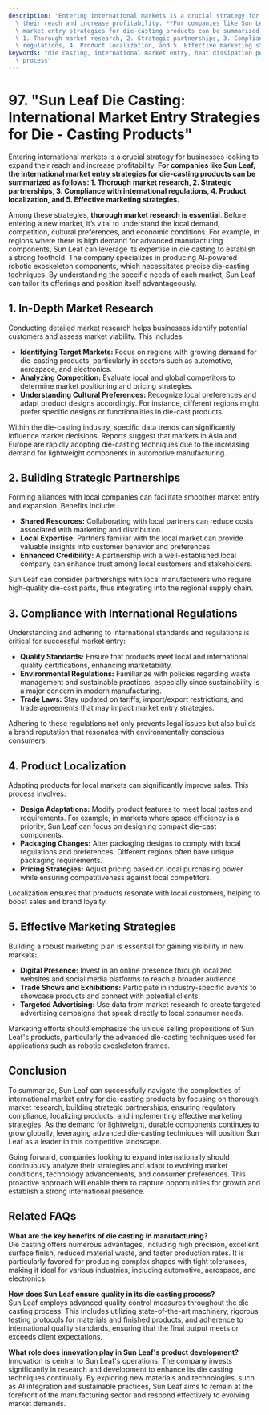 ```yaml
---
description: "Entering international markets is a crucial strategy for businesses looking to expand\
  \ their reach and increase profitability. **For companies like Sun Leaf, the international\
  \ market entry strategies for die-casting products can be summarized as follows:\
  \ 1. Thorough market research, 2. Strategic partnerships, 3. Compliance with international\
  \ regulations, 4. Product localization, and 5. Effective marketing strategies.** "
keywords: "die casting, international market entry, heat dissipation performance, die casting\
  \ process"
---
```

# 97. "Sun Leaf Die Casting: International Market Entry Strategies for Die - Casting Products"

Entering international markets is a crucial strategy for businesses looking to expand their reach and increase profitability. **For companies like Sun Leaf, the international market entry strategies for die-casting products can be summarized as follows: 1. Thorough market research, 2. Strategic partnerships, 3. Compliance with international regulations, 4. Product localization, and 5. Effective marketing strategies.** 

Among these strategies, **thorough market research is essential**. Before entering a new market, it’s vital to understand the local demand, competition, cultural preferences, and economic conditions. For example, in regions where there is high demand for advanced manufacturing components, Sun Leaf can leverage its expertise in die casting to establish a strong foothold. The company specializes in producing AI-powered robotic exoskeleton components, which necessitates precise die-casting techniques. By understanding the specific needs of each market, Sun Leaf can tailor its offerings and position itself advantageously.

## 1. In-Depth Market Research

Conducting detailed market research helps businesses identify potential customers and assess market viability. This includes:

- **Identifying Target Markets:** Focus on regions with growing demand for die-casting products, particularly in sectors such as automotive, aerospace, and electronics.
- **Analyzing Competition:** Evaluate local and global competitors to determine market positioning and pricing strategies.
- **Understanding Cultural Preferences:** Recognize local preferences and adapt product designs accordingly. For instance, different regions might prefer specific designs or functionalities in die-cast products.

Within the die-casting industry, specific data trends can significantly influence market decisions. Reports suggest that markets in Asia and Europe are rapidly adopting die-casting techniques due to the increasing demand for lightweight components in automotive manufacturing. 

## 2. Building Strategic Partnerships

Forming alliances with local companies can facilitate smoother market entry and expansion. Benefits include:

- **Shared Resources:** Collaborating with local partners can reduce costs associated with marketing and distribution.
- **Local Expertise:** Partners familiar with the local market can provide valuable insights into customer behavior and preferences.
- **Enhanced Credibility:** A partnership with a well-established local company can enhance trust among local customers and stakeholders.

Sun Leaf can consider partnerships with local manufacturers who require high-quality die-cast parts, thus integrating into the regional supply chain.

## 3. Compliance with International Regulations

Understanding and adhering to international standards and regulations is critical for successful market entry:

- **Quality Standards:** Ensure that products meet local and international quality certifications, enhancing marketability.
- **Environmental Regulations:** Familiarize with policies regarding waste management and sustainable practices, especially since sustainability is a major concern in modern manufacturing.
- **Trade Laws:** Stay updated on tariffs, import/export restrictions, and trade agreements that may impact market entry strategies.

Adhering to these regulations not only prevents legal issues but also builds a brand reputation that resonates with environmentally conscious consumers.

## 4. Product Localization

Adapting products for local markets can significantly improve sales. This process involves:

- **Design Adaptations:** Modify product features to meet local tastes and requirements. For example, in markets where space efficiency is a priority, Sun Leaf can focus on designing compact die-cast components.
- **Packaging Changes:** Alter packaging designs to comply with local regulations and preferences. Different regions often have unique packaging requirements.
- **Pricing Strategies:** Adjust pricing based on local purchasing power while ensuring competitiveness against local competitors.

Localization ensures that products resonate with local customers, helping to boost sales and brand loyalty.

## 5. Effective Marketing Strategies

Building a robust marketing plan is essential for gaining visibility in new markets:

- **Digital Presence:** Invest in an online presence through localized websites and social media platforms to reach a broader audience.
- **Trade Shows and Exhibitions:** Participate in industry-specific events to showcase products and connect with potential clients.
- **Targeted Advertising:** Use data from market research to create targeted advertising campaigns that speak directly to local consumer needs.

Marketing efforts should emphasize the unique selling propositions of Sun Leaf's products, particularly the advanced die-casting techniques used for applications such as robotic exoskeleton frames.

## Conclusion

To summarize, Sun Leaf can successfully navigate the complexities of international market entry for die-casting products by focusing on thorough market research, building strategic partnerships, ensuring regulatory compliance, localizing products, and implementing effective marketing strategies. As the demand for lightweight, durable components continues to grow globally, leveraging advanced die-casting techniques will position Sun Leaf as a leader in this competitive landscape.

Going forward, companies looking to expand internationally should continuously analyze their strategies and adapt to evolving market conditions, technology advancements, and consumer preferences. This proactive approach will enable them to capture opportunities for growth and establish a strong international presence.

## Related FAQs

**What are the key benefits of die casting in manufacturing?**  
Die casting offers numerous advantages, including high precision, excellent surface finish, reduced material waste, and faster production rates. It is particularly favored for producing complex shapes with tight tolerances, making it ideal for various industries, including automotive, aerospace, and electronics.

**How does Sun Leaf ensure quality in its die casting process?**  
Sun Leaf employs advanced quality control measures throughout the die casting process. This includes utilizing state-of-the-art machinery, rigorous testing protocols for materials and finished products, and adherence to international quality standards, ensuring that the final output meets or exceeds client expectations.

**What role does innovation play in Sun Leaf's product development?**  
Innovation is central to Sun Leaf's operations. The company invests significantly in research and development to enhance its die casting techniques continually. By exploring new materials and technologies, such as AI integration and sustainable practices, Sun Leaf aims to remain at the forefront of the manufacturing sector and respond effectively to evolving market demands.
